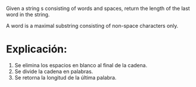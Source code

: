 Given a string s consisting of words and spaces, return the length of the last word in the string.

A word is a maximal 
substring
 consisting of non-space characters only.

# Explicación:
1. Se elimina los espacios en blanco al final de la cadena.
2. Se divide la cadena en palabras.
3. Se retorna la longitud de la última palabra.

